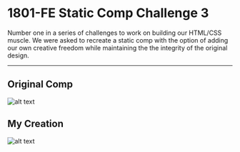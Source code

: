 # 1801-FE Static Comp Challenge 3

Number one in a series of challenges to work on building our HTML/CSS muscle. We were asked to recreate a static comp with the option of adding our own creative freedom while maintaining the the integrity of the original design.
***

## Original Comp
![alt text](http://frontend.turing.io/assets/images/static-comp-challenge-3.jpg "Original Comp")

## My Creation
![alt text](https://i.imgur.com/ZsLh2wl.png "My Creation")
